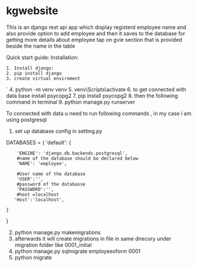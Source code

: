 # kgwebsite

This is an django rest api app which display registerd employee name and also provide option to add employee and then it saves to the database for getting more details about employee 
tap on gvie section that is provided beside the name in the table 

Quick start guide:
Installation:

    1. Install django:
    2. pip install django
    3. create virtual enviroment
`   4. python -m venv venv
    5. venv\Scripts\activate
    6. to get connected with data base install psycopg2
    7. pip install psycopg2
    8. then the following command in terminal
    9. python manage.py runserver
     
 
To connected with data u need to run following commands , in my case i am using postgresql
 
1. set up database config in setting.py
        
      
DATABASES = {
  'default': {
               
        'ENGINE': 'django.db.backends.postgresql',
        #name of the database should be declared below
        'NAME': 'employee',

        #User name of the database
        'USER':'',
        #password of the databasse
        'PASSWORD':'',
        #host =localhost
       'Host':'localhost',
       
    }
 }

2. python manage.py makemigrations 
3. afterwards it will create migrations in file in same direcory under migration folder like 0001_initial
4. python manage.py sqlmigrate employeeoform 0001
5. python migrate



